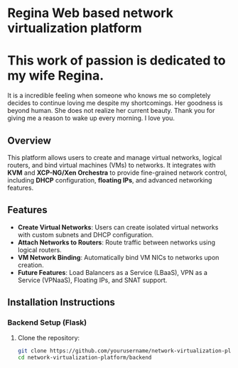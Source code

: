 # Regina Web based network virtualization platform 
# This work of passion is dedicated to my wife Regina. 
It is a incredible feeling when someone who knows me so completely decides to continue loving me despite my shortcomings. Her goodness is beyond human. She does not realize her current beauty. Thank you for giving me a reason to wake up every morning. I love you.


## Overview

This platform allows users to create and manage virtual networks, logical routers, and bind virtual machines (VMs) to networks. It integrates with **KVM** and **XCP-NG/Xen Orchestra** to provide fine-grained network control, including **DHCP** configuration, **floating IPs**, and advanced networking features.

## Features

- **Create Virtual Networks**: Users can create isolated virtual networks with custom subnets and DHCP configuration.
- **Attach Networks to Routers**: Route traffic between networks using logical routers.
- **VM Network Binding**: Automatically bind VM NICs to networks upon creation.
- **Future Features**: Load Balancers as a Service (LBaaS), VPN as a Service (VPNaaS), Floating IPs, and SNAT support.

## Installation Instructions

### Backend Setup (Flask)

1. Clone the repository:
   ```bash
   git clone https://github.com/yourusername/network-virtualization-platform.git
   cd network-virtualization-platform/backend

